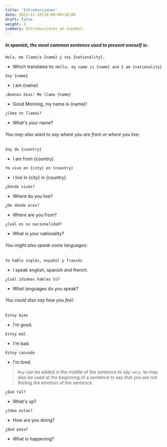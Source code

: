 ```yaml
---
title: 'Introducciones'
date: 2023-11-10T19:00:08+10:00
draft: false
weight: 1
summary: Introducciones en español.
---
```



##### In spanish, the most common sentence used to present oneself is:

`Hola, me llamo/a {name} y soy {nationality}.`
- Which translates to: `Hello, my name is {name} and I am {nationality}`

`Soy {name}`
- I am {name}

`¡Buenos días! Me llamo {name}`
- Good Morning, my name is {name}!

`¿Cómo te llamas?`
- What's your name?


###### You may also want to say where you are from or where you live:

`Soy de {country}`
- I am from {country}

`Yo vivo en {city} en {country}`
- I live in {city} in {country}

`¿Dónde vives?`
- Where do you live?

`¿De dónde eres?`
- Where are you from?

`¿Cuál es su nacionalidad?`
- What is your nationality?


###### You might also speak some languages:

`Yo hablo inglés, español y francés`
- I speak english, spanish and french.

`¿Cuál idiomas hablas tú?`
- What languages do you speak?


###### You could also say how you feel:

`Estoy bien`
- I'm good.

`Estoy mal`
- I'm bad.

`Estoy cansado`
- I'm tired.

> `Muy` can be added in the middle of the sentence to say `very`. `No` may also be used at the beginning of a sentence to say that you are not feeling the emotion of the sentence.

`¿Qué tal?`
- What's up?

`¿Cómo estas?`
- How are you doing?

`¿Qué pasa?`
- What is happening?